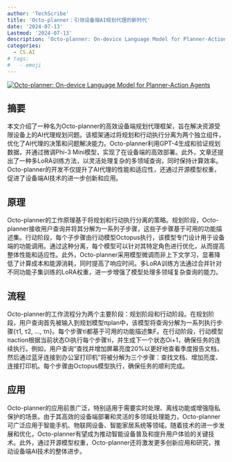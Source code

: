 ```yaml
---
author: 'TechScribe'
title: 'Octo-planner：引领设备端AI规划代理的新时代'
date: '2024-07-13'
Lastmod: '2024-07-13'
description: 'Octo-planner: On-device Language Model for Planner-Action Agents'
categories:
  - CS.AI
# tags:
#   - emoji
---
```


[![Octo-planner: On-device Language Model for Planner-Action Agents](https://arxiv-research-1301205113.cos.ap-guangzhou.myqcloud.com/images/2406.18082v1.pdf_0.jpg)](https://arxiv.org/abs/2406.18082v1)

## 摘要

本文介绍了一种名为Octo-planner的高效设备端规划代理框架，旨在解决资源受限设备上的AI代理规划问题。该框架通过将规划和行动执行分离为两个独立组件，优化了AI代理的决策和问题解决能力。Octo-planner利用GPT-4生成和验证规划数据，并通过微调Phi-3 Mini模型，实现了在设备端的高效部署。此外，文章还提出了一种多LoRA训练方法，以灵活处理复杂的多领域查询，同时保持计算效率。Octo-planner的开发不仅提升了AI代理的性能和适应性，还通过开源模型权重，促进了设备端AI技术的进一步创新和应用。<!--more-->

## 原理

Octo-planner的工作原理基于将规划和行动执行分离的策略。规划阶段，Octo-planner接收用户查询并将其分解为一系列子步骤，这些子步骤基于可用的功能描述集。行动阶段，每个子步骤由行动模型Octopus执行，该模型专门设计用于设备端的功能调用。通过这种分离，每个模型可以针对其特定角色进行优化，从而提高整体性能和适应性。此外，Octo-planner采用模型微调而非上下文学习，显著降低了计算成本和能源消耗，同时提高了响应时间。多LoRA训练方法通过合并针对不同功能子集训练的LoRA权重，进一步增强了模型处理多领域复杂查询的能力。

## 流程

Octo-planner的工作流程分为两个主要阶段：规划阶段和行动阶段。在规划阶段，用户查询首先被输入到规划模型πplan中，该模型将查询分解为一系列执行步骤{τ1, τ2, ..., τn}。每个步骤τi都基于可用的功能描述集F。在行动阶段，行动模型πaction根据当前状态Oi执行每个步骤τi，并生成下一个状态Oi+1，确保任务的连续执行。例如，用户查询“查找并增加屏幕亮度20%以更好地查看季度报告文档，然后通过蓝牙连接到办公室打印机”将被分解为三个步骤：查找文档、增加亮度、连接打印机。每个步骤由Octopus模型执行，确保任务的顺利完成。

## 应用

Octo-planner的应用前景广泛，特别适用于需要实时处理、离线功能或增强隐私保护的场景。由于其高效的设备端部署和灵活的多领域处理能力，Octo-planner可广泛应用于智能手机、物联网设备、智能家居系统等领域。随着技术的进一步发展和优化，Octo-planner有望成为推动智能设备普及和提升用户体验的关键技术。此外，通过开源模型权重，Octo-planner还将激发更多创新应用和研究，推动设备端AI技术的整体进步。